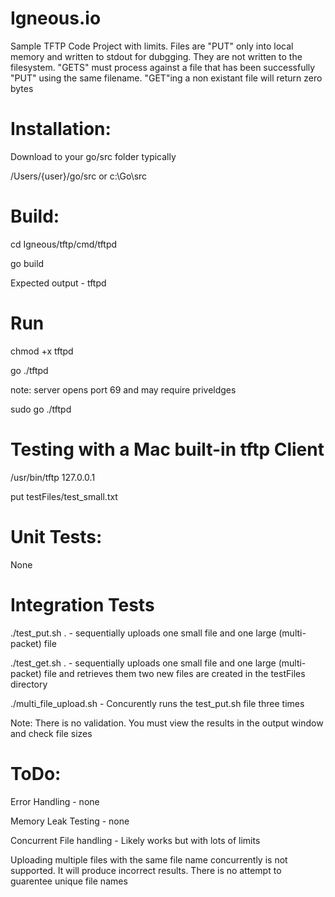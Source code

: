 # Igneous.io
Sample TFTP Code Project with limits. 
Files are "PUT" only into local memory and written to stdout for dubgging. They are not written to the filesystem. "GETS" must process against a file that has been successfully "PUT" using the same filename.  "GET"ing a non existant file will return zero bytes

# Installation:
Download to your go/src folder typically 

/Users/{user}/go/src
  or
c:\Go\src

# Build:

cd Igneous/tftp/cmd/tftpd

go build

Expected output - tftpd

# Run
chmod +x tftpd

go ./tftpd

note: server opens port 69 and may require priveldges 

sudo go ./tftpd

# Testing with a Mac built-in tftp Client
/usr/bin/tftp 127.0.0.1

put testFiles/test_small.txt

# Unit Tests:
None

# Integration Tests
./test_put.sh . - sequentially uploads one small file and one large (multi-packet) file

./test_get.sh . - sequentially uploads one small file and one large (multi-packet) file and retrieves them two new files are created in the testFiles directory

./multi_file_upload.sh - Concurently runs the test_put.sh file three times 

Note: There is no validation. You must view the results in the output window and check file sizes


# ToDo:
Error Handling - none 

Memory Leak Testing - none

Concurrent File handling - Likely works but with lots of limits

Uploading multiple files with the same file name concurrently is not supported. It will produce incorrect results. There is no attempt to guarentee unique file names


